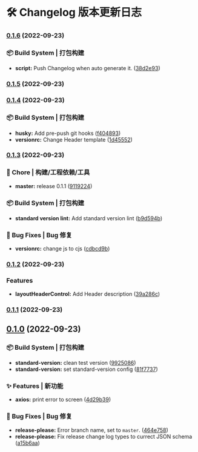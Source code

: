 # 🛠️ Changelog 版本更新日志
### [0.1.6](https://github.com/xby020/vite-potato-admin/compare/v0.1.5...v0.1.6) (2022-09-23)


### 📦‍ Build System | 打包构建

* **script:** Push Changelog when auto generate it. ([38d2e93](https://github.com/xby020/vite-potato-admin/commit/38d2e93ce66c4a43cecbeab2c232f21d689a7a45))

### [0.1.5](https://github.com/xby020/vite-potato-admin/compare/v0.1.4...v0.1.5) (2022-09-23)

### [0.1.4](https://github.com/xby020/vite-potato-admin/compare/v0.1.3...v0.1.4) (2022-09-23)


### 📦‍ Build System | 打包构建

* **husky:** Add pre-push git hooks ([f404893](https://github.com/xby020/vite-potato-admin/commit/f4048932c047550e2aaa57554f12d4139cec5f04))
* **versionrc:** Change Header template ([1d45552](https://github.com/xby020/vite-potato-admin/commit/1d4555276edc9ab97281ccab141876c6cdbad87a))

### [0.1.3](https://github.com/xby020/vite-potato-admin/compare/v0.1.2...v0.1.3) (2022-09-23)


### 🚀 Chore | 构建/工程依赖/工具

* **master:** release 0.1.1 ([9119224](https://github.com/xby020/vite-potato-admin/commit/9119224c1d68e877caf05164f3b45287e0239801))


### 📦‍ Build System | 打包构建

* **standard version lint:** Add standard version lint ([b9d594b](https://github.com/xby020/vite-potato-admin/commit/b9d594b902a2f31b8453a15d1e8d939204451c93))


### 🐛 Bug Fixes | Bug 修复

* **versionrc:** change js to cjs ([cdbcd9b](https://github.com/xby020/vite-potato-admin/commit/cdbcd9bc10d72d81116ae9c79b7b6afd2922f25f))

### [0.1.2](https://github.com/xby020/vite-potato-admin/compare/v0.1.0...v0.1.2) (2022-09-23)


### Features

* **layoutHeaderControl:** Add Header description ([39a286c](https://github.com/xby020/vite-potato-admin/commit/39a286c74d57cb2d09946d72507c8bf411591327))

### [0.1.1](https://github.com/xby020/vite-potato-admin/compare/v0.1.0...v0.1.1) (2022-09-23)

## [0.1.0](https://github.com/xby020/vite-potato-admin/compare/v0.0.1...v0.1.0) (2022-09-23)


### 📦‍ Build System | 打包构建

* **standard-version:** clean test version ([9925086](https://github.com/xby020/vite-potato-admin/commit/99250865c8bf54307f408ef60e60b97820fae5e8))
* **standard-version:** set standard-version config ([81f7737](https://github.com/xby020/vite-potato-admin/commit/81f77378473130d571b7ae5cf543ade91d083186))


### ✨ Features | 新功能

* **axios:** print error to screen ([4d29b39](https://github.com/xby020/vite-potato-admin/commit/4d29b3967b07fdf41dbb4fa52bd306b4f389d30c))


### 🐛 Bug Fixes | Bug 修复

* **release-please:** Error branch name, set to `master`. ([464e758](https://github.com/xby020/vite-potato-admin/commit/464e758fb5e26a821b8036f24a180a66892a06bb))
* **release-please:** Fix release change log types to currect JSON schema ([a15b6aa](https://github.com/xby020/vite-potato-admin/commit/a15b6aa9f6dc2e067b509681fa7931d3d30f88cb))
